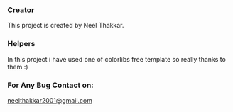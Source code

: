 ### Creator
This project is created by Neel Thakkar.

### Helpers
In this project i have used one of colorlibs free template so really thanks to them :)

### For Any Bug Contact on:
neelthakkar2001@gmail.com
